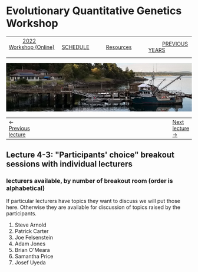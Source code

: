 
# Evolutionary Quantitative Genetics Workshop #

|        |        |        |    |
|--------|---------------------------------------------|--------------------|------------------------------------------|
| &nbsp;&nbsp;&nbsp;&nbsp;&nbsp;&nbsp;&nbsp;&nbsp;&nbsp; [2022 Workshop (Online)](/index.html) &nbsp;&nbsp;&nbsp;&nbsp;&nbsp;&nbsp;&nbsp;&nbsp;&nbsp; | &nbsp;&nbsp;&nbsp;&nbsp;&nbsp;&nbsp;&nbsp;&nbsp;&nbsp;&nbsp;&nbsp;&nbsp; [SCHEDULE](schedule.html) &nbsp;&nbsp;&nbsp;&nbsp;&nbsp;&nbsp;&nbsp;&nbsp;&nbsp; | &nbsp;&nbsp;&nbsp;&nbsp;&nbsp;&nbsp;&nbsp;&nbsp;&nbsp;&nbsp;&nbsp;&nbsp; [Resources](resources.html) &nbsp;&nbsp;&nbsp;&nbsp;&nbsp;&nbsp;&nbsp;&nbsp;&nbsp; | &nbsp;&nbsp;&nbsp;&nbsp;&nbsp;&nbsp;&nbsp;&nbsp;&nbsp; [PREVIOUS YEARS](previous-years) &nbsp;&nbsp;&nbsp;&nbsp;&nbsp;&nbsp; |


<div align="left">
<img src="/media/FHLimage2018b.jpg" alt="FHL waterfront in 2018">
</div>

<table><tr><td>&larr; <a href="lecture4-2.html">Previous lecture</a></td><td width="665">&nbsp;</td><td> <a href="lecture5-1.html">Next lecture &rarr;</a></td></tr></table>

  

## Lecture 4-3: "Participants' choice" breakout sessions with individual lecturers ##

### lecturers available, by number of breakout room (order is alphabetical) ###
  
  If particular lecturers have topics they want to discuss we will put those here.  Otherwise they are available for discussion of topics raised by the participants. 
  
  1. Steve Arnold
  2. Patrick Carter
  3. Joe Felsenstein
  4. Adam Jones
  5. Brian O'Meara
  6. Samantha Price
  7. Josef Uyeda
  
